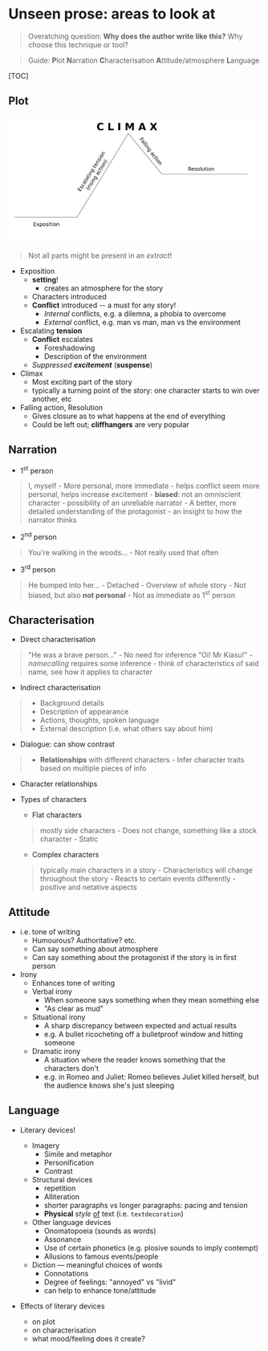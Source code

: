 # Unseen prose: areas to look at

> Overatching question: **Why does the author write like this?**
> Why choose this technique or tool?

> Guide:
**P**lot
**N**arration
**C**haracterisation
**A**ttitude/atmosphere
**L**anguage

[TOC]

## Plot
![Plot Diagram](./res/plot_diagram.png)

> Not all parts might be present in an _extract_!

* Exposition
	- __setting__!
		- creates an atmosphere for the story
	- Characters introduced
	- __Conflict__ introduced -- a must for any story!
		- _Internal_ conflicts, e.g. a dilemna, a phobia to overcome
		- _External_ conflict, e.g. man vs man, man vs the environment
* Escalating __tension__
	- __Conflict__ escalates
		- Foreshadowing
		- Description of the environment
	- *Suppressed __excitement__* (__suspense__)
* Climax
	- Most exciting part of the story
	- typically a turning point of the story: one character starts to win over another, etc
* Falling action, Resolution
	- Gives closure as to what happens at the end of everything
	- Could be left out; __cliffhangers__ are very popular

## Narration
* 1<sup>st</sup> person
> I, myself
	- More personal, more immediate
		- helps conflict seem more personal, helps increase excitement
	- __biased__: not an omniscient character
		- possibility of an unreliable narrator
	- A better, more detailed understanding of the protagonist
		- an insight to how the narrator thinks

* 2<sup>nd</sup> person
> You're walking in the woods...
	- Not really used that often

* 3<sup>rd</sup> person
> He bumped into her...
	- Detached
	- Overview of whole story
	- Not biased, but also __not personal__
	- Not as immediate as 1<sup>st</sup> person

## Characterisation
- Direct characterisation
> "He was a brave person..."
	- No need for inference
> "Oi! Mr Kiasu!"
	- _namecalling_ requires some inference
	- think of characteristics of said name, see how it applies to character

- Indirect characterisation
> - Background details
> - Description of appearance
> - Actions, thoughts, spoken language
> - External description (i.e. what others say about him)
- Dialogue: can show contrast
> - **Relationships** with different characters
	- Infer character traits based on multiple pieces of info

- Character relationships

- Types of characters
	- Flat characters
	> mostly side characters
		- Does not change, something like a stock character
		- Static

	- Complex characters
	> typically main characters in a story
		- Characteristics will change throughout the story
		- Reacts to certain events differently
		- positive and netative aspects

## Attitude
- i.e. tone of writing
	- Humourous? Authoritative? etc.
	- Can say something about atmosphere
	- Can say something about the protagonist if the story is in first person
- Irony
	- Enhances tone of writing
	- Verbal irony
		- When someone says something when they mean something else
		- "As clear as mud"
	- Situational irony
		- A sharp discrepancy between expected and actual results
		- e.g. A bullet ricocheting off a bulletproof window and hitting someone
	- Dramatic irony
		- A situation where the reader knows something that the characters don't
		- e.g. in Romeo and Juliet: Romeo believes Juliet killed herself, but the audience knows she's just sleeping

## Language
- Literary devices!
	- Imagery
		- Simile and metaphor
		- Personification
		- Contrast
	- Structural devices
		- repetition
		- Alliteration
		- shorter paragraphs vs longer paragraphs: pacing and tension
		- **Physical** *style* <u>of</u> text (i.e. `textdecoration`)
	- Other language devices
		- Onomatopoeia (sounds as words)
		- Assonance
		- Use of certain phonetics (e.g. plosive sounds to imply contempt)
		- Allusions to famous events/people
	- Diction &mdash; meaningful choices of words
		- Connotations
		- Degree of feelings: "annoyed" vs "livid"
		- can help to enhance tone/attitude

- Effects of literary devices
	- on plot
	- on characterisation
	- what mood/feeling does it create?

